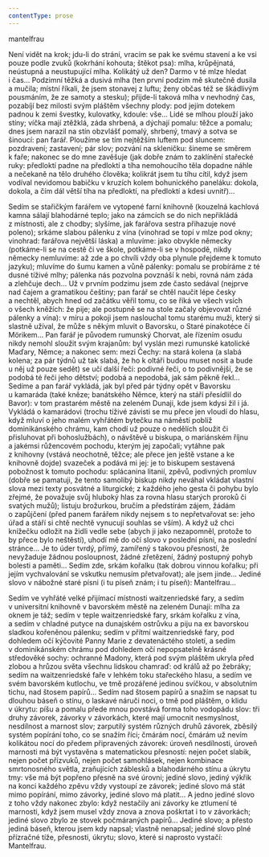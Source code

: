 ```yaml
---
contentType: prose
---
```


<section>

mantelfrau

Není vidět na krok; jdu-li do strání, vracím se pak ke svému stavení a ke vsi pouze podle zvuků (kokrhání kohouta; štěkot psa): mlha, krůpějnatá, neústupná a neustupující mlha. Kolikátý už den? Darmo v té mlze hledat i čas… Podzimní těžká a dusivá mlha (ten první podzim mě skutečně dusila a mučila; místní říkali, že jsem stonavej z luftu; ženy občas též se škádlivým pousmáním, že ze samoty a stesku); přijde-li taková mlha v nevhodný čas, pozabíjí bez milosti svým pláštěm všechny plody: pod jejím dotekem padnou k zemi švestky, kulovatky, kdoule: vše… Lidé se mlhou plouží jako stíny; víčka mají ztěžklá, záda shrbená, a dýchají pomalu: těžce a pomalu; dnes jsem narazil na stín obzvlášť pomalý, shrbený, tmavý a sotva se šinoucí: pan farář. Ploužíme se tím nejtěžším luftem pod sluncem: pozdravení; zastavení; pár slov; pozvání na skleničku: šineme se směrem k faře; nakonec se do mne zavěšuje (jak dobře znám to zaklínění stařecké ruky: předloktí padne na předloktí a tíha nemohoucího těla dopadne náhle a nečekaně na tělo druhého člověka; kolikrát jsem tu tíhu cítil, když jsem vodíval nevidomou babičku v kruzích kolem bohunického paneláku: dokola, dokola, a čím dál větší tíha na předloktí, na předloktí a kdesi uvnitř)…

Sedím se stařičkým farářem ve vytopené farní knihovně (kouzelná kachlová kamna sálají blahodárné teplo; jako na zámcích se do nich nepřikládá z místnosti, ale z chodby; slyšíme, jak farářova sestra přihazuje nové poleno); srkáme slabou pálenku z vína (vinohrad se topí v mlze pod okny; vinohrad: farářova největší láska) a mluvíme: jako obvykle německy (potkáme-li se na cestě či ve škole, potkáme-li se v hospodě, nikdy německy nemluvíme: až zde a po chvíli vždy oba plynule přejdeme k tomuto jazyku); mluvíme do šumu kamen a vůně pálenky: pomalu se probíráme z té dusné tíživé mlhy; pálenka nás pozvolna povznáší k nebi, rovná nám záda a zlehčuje dech… Už v prvním podzimu jsem zde často sedával (nejprve nad čajem a gramatikou češtiny; pan farář se chtěl naučit lépe česky a nechtěl, abych hned od začátku věřil tomu, co se říká ve všech vsích o všech kněžích: že pije; ale postupně se na stole začaly objevovat různé pálenky a vína): v míru a pokoji jsem naslouchal tomu starému muži, který si slastně užíval, že může s někým mluvit o Bavorsku, o Staré pinakotéce či Mörikem… Pan farář je původem rumunský Chorvat, ale řízením osudu nikdy nemohl sloužit svým krajanům: byl vyslán mezi rumunské katolické Maďary, Němce; a nakonec sem: mezi Čechy: na stará kolena (a slabá kolena; za pár týdnů už tak slabá, že ho k oltáři budou muset nosit a bude u něj už pouze sedět) se učí další řeči: podivné řeči, o to podivnější, že se podobá té řeči jeho dětství; podobá a nepodobá, jak sám pěkně řekl… Sedíme a pan farář vykládá, jak byl před pár týdny opět v Bavorsku u kamaráda (také kněze; banátského Němce, který na stáří přesídlil do Bavor): v tom prastarém městě na zeleném Dunaji, kde jsem kdysi žil i já. Vykládá o kamarádovi (trochu tíživé závisti se mu přece jen vloudí do hlasu, když mluví o jeho malém vyhřátém bytečku na náměstí poblíž dominikánského chrámu, kam chodí už pouze o nedělích sloužit či přisluhovat při bohoslužbách), o návštěvě u biskupa, o mariánském říjnu a jakémsi růžencovém pochodu, kterým jej započali; vytáhne pak z knihovny (vstává neochotně, těžce; ale přece jen ještě vstane a ke knihovně dojde) svazeček a podává mi jej: je to biskupem sestavená pobožnost k tomuto pochodu: splácanina litanií, zpěvů, podivných promluv (dobře se pamatuji, že tento samolibý biskup nikdy neváhal vkládat vlastní slova mezi texty posvátné a liturgické; z každého jeho gesta či pohybu bylo zřejmé, že považuje svůj hluboký hlas za rovna hlasu starých proroků či svatých mužů); listuju brožurkou, bručím a předstírám zájem, žádám o zapůjčení (před panem farářem nikdy nejsem s to nepřetvařovat se: jeho úřad a stáří si chtě nechtě vynucují souhlas se vším). A když už chci knížečku odložit na židli vedle sebe (abych ji jako nezapomněl, protože to by přece bylo neštěstí), uhodí mě do očí slovo v poslední písni, na poslední stránce… Je to úder tvrdý, přímý, zamířený s takovou přesností, že nevyžaduje žádnou posloupnost, žádné zřetězení, žádný postupný pohyb bolesti a paměti… Sedím zde, srkám kořalku (tak dobrou vinnou kořalku; při jejím vychvalování se vskutku nemusím přetvařovat); ale jsem jinde… Jediné slovo v nábožné staré písni (i tu píseň znám; i tu píseň): Mantelfrau…

Sedím ve vyhřáté velké přijímací místnosti waitzenriedské fary, a sedím v universitní knihovně v bavorském městě na zeleném Dunaji: mlha za oknem je táž; sedím v teple waitzenriedské fary, srkám kořalku z vína, a sedím v chladné putyce na dunajském ostrůvku a piju na ex bavorskou sladkou kořeněnou pálenku; sedím v přítmí waitzenriedské fary, pod dohledem očí kýčovité Panny Marie z devatenáctého století, a sedím v dominikánském chrámu pod dohledem očí nepopsatelně krásné středověké sochy: ochranné Madony, která pod svým pláštěm ukryla před zlobou a hrůzou světa všechnu lidskou chamraď: od králů až po žebráky; sedím na waitzenriedské faře v lehkém toku stařeckého hlasu, a sedím ve svém bavorském kutlochu, ve tmě prozářené jedinou svíčkou, v absolutním tichu, nad štosem papírů… Sedím nad štosem papírů a snažím se napsat tu dlouhou báseň o stínu, o laskavé náruči noci, o tmě pod pláštěm, o klidu v úkrytu: píšu a pomalu přede mnou povstává forma toho vodopádu slov: tři druhy závorek, závorky v závorkách, které mají umocnit nesmyslnost, nesdílnost a marnost slov; zarputilý systém různých druhů závorek, zběsilý systém popírání toho, co se snažím říci; čmárám nocí, čmárám už nevím kolikátou nocí do předem připravených závorek: úroveň nesdílnosti, úroveň marnosti má být vystavěna s matematickou přesností: nejen počet slabik, nejen počet přízvuků, nejen počet samohlásek, nejen kombinace smrtonosného světla, zraňujících záblesků a blahodárného stínu a úkrytu tmy: vše má být popřeno přesně na své úrovni; jediné slovo, jediný výkřik na konci každého zpěvu vždy vystoupí ze závorek; jediné slovo má stát mimo popírání, mimo závorky, jediné slovo má platit… A jedno jediné slovo z toho vždy nakonec zbylo: když nestačily ani závorky ke ztlumení té marnosti, když jsem musel vždy znova a znova poškrtat i to v závorkách; jediné slovo zbylo ze stovek počmáraných papírů… Jediné slovo; a přesto jediná báseň, kterou jsem kdy napsal; vlastně nenapsal; jediné slovo plné přízračné tíže, přesnosti, úkrytu; slovo, které si naprosto vystačí: Mantelfrau.

</section>

